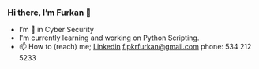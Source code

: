 ### Hi there, I’m Furkan 👋
- I’m 👀 in Cyber Security
- I'm currently learning and working on Python Scripting.
- 📫 How to (reach) me; <a href="https://www.linkedin.com/in/furkan-peker-a9b1061ba">Linkedin</a>        f.pkrfurkan@gmail.com  phone: 534 212 5233



<!---
furkanpeker/furkanpeker is a ✨ special ✨ repository because its `README.md` (this file) appears on your GitHub profile.
You can click the Preview link to take a look at your changes.
--->
